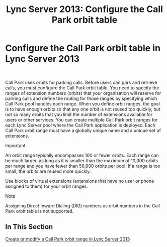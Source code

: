 ﻿---
title: 'Lync Server 2013: Configure the Call Park orbit table'
TOCTitle: Configure the Call Park orbit table
ms:assetid: e5cc0c19-7b2c-48e7-a21d-cfb23c842f0f
ms:mtpsurl: https://technet.microsoft.com/en-us/library/Gg399020(v=OCS.15)
ms:contentKeyID: 48185666
ms.date: 07/23/2014
mtps_version: v=OCS.15
---

# Configure the Call Park orbit table in Lync Server 2013

 


Call Park uses orbits for parking calls. Before users can park and retrieve calls, you must configure the Call Park orbit table. You need to specify the ranges of extension numbers (orbits) that your organization will reserve for parking calls and define the routing for those ranges by specifying which Call Park pool handles each range. When you define orbit ranges, the goal is to have enough orbits so that any one orbit is not reused too quickly, but not so many orbits that you limit the number of extensions available for users or other services. You can create multiple Call Park orbit ranges for each Lync Server pool where the Call Park application is deployed. Each Call Park orbit range must have a globally unique name and a unique set of extensions.


> [!IMPORTANT]
> An orbit range typically encompasses 100 or fewer orbits. Each range can be much larger, as long as it is smaller than the maximum of 10,000 orbits per range and you have fewer than 50,000 orbits per pool. If a range is too small, the orbits are reused more quickly.



Use blocks of virtual extensions (extensions that have no user or phone assigned to them) for your orbit ranges.


> [!NOTE]
> Assigning Direct Inward Dialing (DID) numbers as orbit numbers in the Call Park orbit table is not supported.



## In This Section

[Create or modify a Call Park orbit range in Lync Server 2013](lync-server-2013-create-or-modify-a-call-park-orbit-range.md)

